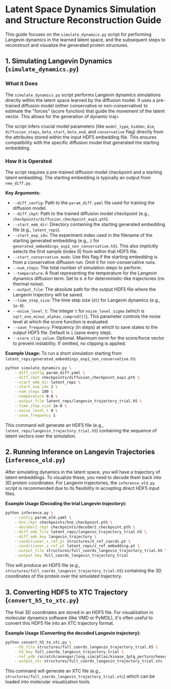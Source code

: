 # Latent Space Dynamics Simulation and Structure Reconstruction Guide

This guide focuses on the `simulate_dynamics.py` script for performing Langevin dynamics in the learned latent space, and the subsequent steps to reconstruct and visualize the generated protein structures.

## 1. Simulating Langevin Dynamics (`simulate_dynamics.py`)

### What it Does
The `simulate_dynamics.py` script performs Langevin dynamics simulations directly within the latent space learned by the diffusion model. It uses a pre-trained diffusion model (either conservative or non-conservative) to estimate the "forces" (score function) that guide the movement of the latent vector. This allows for the generation of dynamic traj>

The script infers crucial model parameters (like `model_type`, `hidden_dim`, `diffusion_steps`, `beta_start`, `beta_end`, and `conservative` flag) directly from the attributes stored within the input HDF5 embedding file. This ensures compatibility with the specific diffusion model that generated the starting embedding.

### How it is Operated
The script requires a pre-trained diffusion model checkpoint and a starting latent embedding. The starting embedding is typically an output from `new_diff.py`.

**Key Arguments:**
*   `--diff_config`: Path to the `param_diff.yaml` file used for training the diffusion model.
*   `--diff_ckpt`: Path to the trained diffusion model checkpoint (e.g., `checkpoints/diffusion_checkpoint_exp1.pth`).
*   `--start_emb_dir`: Directory containing the starting generated embedding file (e.g., `latent_reps`).
*   `--start_exp_idx`: The experiment index used in the filename of the starting generated embedding (e.g., `1` for `generated_embeddings_exp1_non_conservative.h5`). This also implicitly selects the first sample (index 0) from within that HDF5 file.
*   `--start_conservative_mode`: Use this flag if the starting embedding is from a conservative diffusion run. Omit it for non-conservative runs.
*   `--num_steps`: The total number of simulation steps to perform.
*   `--temperature`: A float representing the temperature for the Langevin dynamics diffusion term. Set to `0.0` for deterministic-like trajectories (no thermal noise).
*   `--output_file`: The absolute path for the output HDF5 file where the Langevin trajectory will be saved.
*   `--time_step_size`: The time step size (`dt`) for Langevin dynamics (e.g., `1e-8`).
*   `--noise_level_t`: The integer `t` for `noise_level_sigma` (which is `sqrt_one_minus_alphas_cumprod[t]`). This parameter controls the noise level at which the score function is evaluated.
*   `--save_frequency`: Frequency (in steps) at which to save states to the output HDF5 file. Default is `1` (save every step).
*   `--score_clip_value`: Optional. Maximum norm for the score/force vector to prevent instability. If omitted, no clipping is applied.

**Example Usage:**
To run a short simulation starting from `latent_reps/generated_embeddings_exp1_non_conservative.h5`:

```bash
python simulate_dynamics.py \
    --diff_config param_diff.yaml \
    --diff_ckpt checkpoints/diffusion_checkpoint_exp1.pth \
    --start_emb_dir latent_reps \
    --start_exp_idx 1 \
    --num_steps 100 \
    --temperature 0.0 \
    --output_file latent_reps/langevin_trajectory_trial.h5 \
    --time_step_size 1e-8 \
    --noise_level_t 0 \
    --save_frequency 1
```

This command will generate an HDF5 file (e.g., `latent_reps/langevin_trajectory_trial.h5`) containing the sequence of latent vectors over the simulation.

## 2. Running Inference on Langevin Trajectories (`inference_old.py`)

After simulating dynamics in the latent space, you will have a trajectory of latent embeddings. To visualize these, you need to decode them back into 3D protein coordinates. For Langevin trajectories, the `inference_old.py` script is recommended due to its flexibility in accepting direct HDF5 input files.

**Example Usage (Decoding the trial Langevin trajectory):**

```bash
python inference.py \
    --config param_old.yaml \
    --hno_ckpt checkpoints/hno_checkpoint.pth \
    --decoder2_ckpt checkpoints/decoder2_checkpoint.pth \
    --diff_emb_file latent_reps/langevin_trajectory_trial.h5 \
    --diff_emb_key langevin_trajectory \
    --conditioner_x_ref_pt structures/X_ref_coords.pt \
    --conditioner_z_ref_pt latent_reps/z_ref_embedding.pt \
    --output_file structures/full_coords_langevin_trajectory_trial.h5 \
    --output_key full_coords_langevin_trajectory_trial
```
This will produce an HDF5 file (e.g., `structures/full_coords_langevin_trajectory_trial.h5`) containing the 3D coordinates of the protein over the simulated trajectory.

## 3. Converting HDF5 to XTC Trajectory (`convert_h5_to_xtc.py`)

The final 3D coordinates are stored in an HDF5 file. For visualization in molecular dynamics software (like VMD or PyMOL), it's often useful to convert this HDF5 file into an XTC trajectory format.

**Example Usage (Converting the decoded Langevin trajectory):**

```bash
python convert_h5_to_xtc.py \
    --h5_file structures/full_coords_langevin_trajectory_trial.h5 \
    --h5_key full_coords_langevin_trajectory_trial \
    --ref_pdb /scratch/asengar/long_sim/atlas/kinase_1ptq_perturn/heavy_chain.pdb \
    --output_xtc structures/full_coords_langevin_trajectory_trial.xtc
```
This command will generate an XTC file (e.g., `structures/full_coords_langevin_trajectory_trial.xtc`) which can be loaded into molecular visualization tools.


